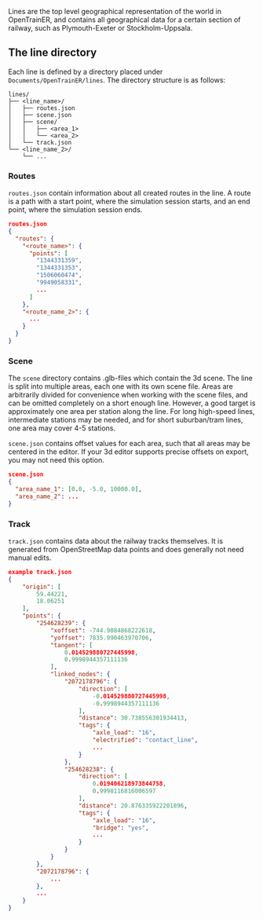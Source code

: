 Lines are the top level geographical representation of the world in OpenTrainER, and contains all geographical data for a certain section of railway, such as Plymouth-Exeter or Stockholm-Uppsala. 

## The line directory
Each line is defined by a directory placed under `Documents/OpenTrainER/lines`. The directory structure is as follows:
```
lines/
├── <line_name>/
│   ├── routes.json
│   ├── scene.json
│   ├── scene/
│   │   ├── <area_1>
│   │   └── <area_2>
│   └── track.json
└── <line_name_2>/
    └── ...
```

### Routes
`routes.json` contain information about all created routes in the line. A route is a path with a start point, where the simulation session starts, and an end point, where the simulation session ends. 

```json
routes.json
{
  "routes": {
    "<route_name>": {
      "points": [
        "1344331359", 
        "1344331353", 
        "1506060474", 
        "9949058331",
        ...
      ]
    },
    "<route_name_2>": {
      ...
    }
  }
}
```

### Scene
The `scene` directory contains .glb-files which contain the 3d scene. The line is split into multiple areas, each one with its own scene file. Areas are arbitrarily divided for convenience when working with the scene files, and can be omitted completely on a short enough line. However, a good target is approximately one area per station along the line. For long high-speed lines, intermediate stations may be needed, and for short suburban/tram lines, one area may cover 4-5 stations. 

`scene.json` contains offset values for each area, such that all areas may be centered in the editor. If your 3d editor supports precise offsets on export, you may not need this option. 


```json
scene.json
{
  "area_name_1": [0.0, -5.0, 10000.0],
  "area_name_2": ...
}
```


### Track
`track.json` contains data about the railway tracks themselves. It is generated from OpenStreetMap data points and does generally not need manual edits.

```json
example track.json
{
	"origin": [
        59.44221,
        18.06251
    ],
    "points": {
        "254628239": {
            "xoffset": -744.9084868222618,
            "yoffset": 7835.990463970706,
            "tangent": [
                0.014529880727445998,
                0.9998944357111136
            ],
            "linked_nodes": {
                "2072178796": {
                    "direction": [
                        -0.014529880727445998,
                        -0.9998944357111136
                    ],
                    "distance": 30.738556301934413,
                    "tags": {
                        "axle_load": "16",
                        "electrified": "contact_line",
                        ...
                    }
                },
                "254628238": {
                    "direction": [
                        0.019406218973844758,
                        0.9998116816006597
                    ],
                    "distance": 20.876335922201896,
                    "tags": {
                        "axle_load": "16",
                        "bridge": "yes",
                        ...
                    }
                }
            }
        },
        "2072178796": {
            ...
	    },
	    ...
    }
}
```